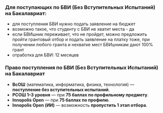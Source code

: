 ### Для поступающих по БВИ (Без Вступительных Испытаний) на Бакалавриат:
* для поступления БВИ нужно подать заявление на бюджет
* возможно такое, что студенту с БВИ не хватит места - да
* если БВИшник переживает, что не пройдет, можно предложить пройти грантовый отбор и подать заявление на платку тоже, при получении любого гранта и нехватке мест БВИшникам дают 100% грант
* отработка для БВИ: 12 месяцев

### Право поступления по БВИ (Без Вступительных Испытаний) на Бакалавриат

- **ВсОШ** (математика, информатика, физика, технология) — **поступление без вступительных испытаний**.
- **РСОШ 1–3 уровня** — при **75 баллах по профильному предмету**.
- **Innopolis Open** — при **75 баллах по профилю**.
- **Innopolis Open (ИИ)** — возможность **пропустить 1 этап отбора**.